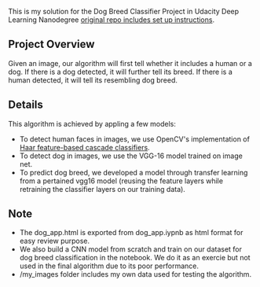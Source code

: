 This is my solution for the Dog Breed Classifier Project in Udacity Deep Learning Nanodegree [original repo includes set up instructions](https://github.com/udacity/deep-learning-v2-pytorch/tree/master/project-dog-classification).

## Project Overview

Given an image, our algorithm will first tell whether it includes a human or a dog. If there is a dog detected, it will further tell its breed. If there is a human detected, it will tell its resembling dog breed.

## Details
This algorithm is achieved by appling a few models:
* To detect human faces in images, we use OpenCV's implementation of [Haar feature-based cascade classifiers](https://docs.opencv.org/trunk/d7/d8b/tutorial_py_face_detection.html).
* To detect dog in images, we use the VGG-16 model trained on image net.
* To predict dog breed, we developed a model through transfer learning from a pertained vgg16 model (reusing the feature layers while retraining the classifier layers on our training data).

## Note
* The dog_app.html is exported from dog_app.iypnb as html format for easy review purpose.
* We also build a CNN model from scratch and train on our dataset for dog breed classification in the notebook. We do it as an exercie but not used in the final algorithm due to its poor performance.
* /my_images folder includes my own data used for testing the algorithm.
